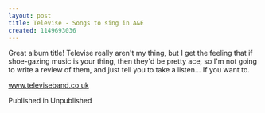 ```yaml
---
layout: post
title: Televise - Songs to sing in A&E
created: 1149693036
---
```

Great album title! Televise really aren't my thing, but I get the feeling that if shoe-gazing music is your thing, then they'd be pretty ace, so I'm not going to write a review of them, and just tell you to take a listen... If you want to.

<a href='http://www.televiseband.co.uk' target='_blank'>www.televiseband.co.uk</a>


Published in Unpublished
